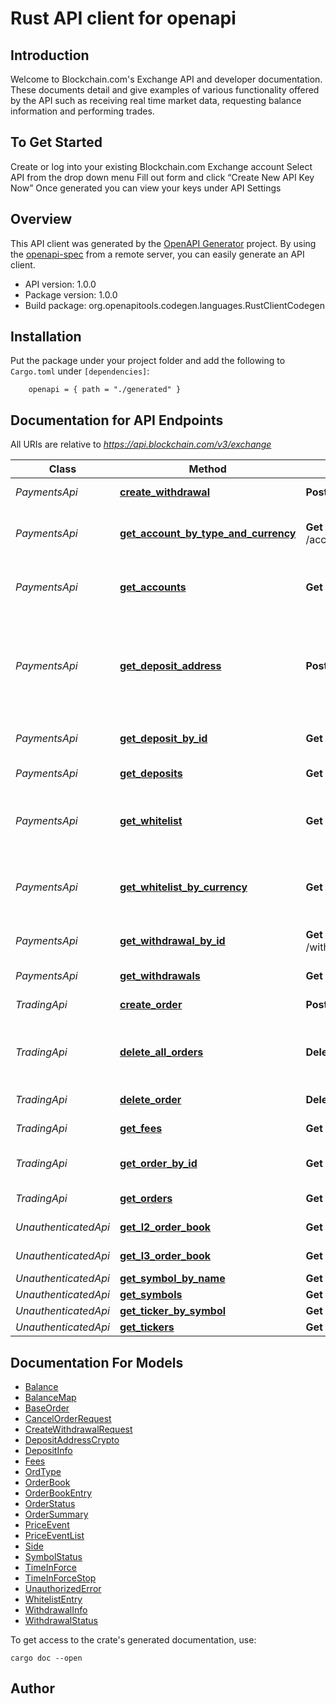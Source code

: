 # Rust API client for openapi

## Introduction
Welcome to Blockchain.com's Exchange API and developer documentation. These documents detail and give examples of various functionality offered by the API such as receiving real time market data, requesting balance information and performing trades.
## To Get Started
Create or log into your existing Blockchain.com Exchange account
Select API from the drop down menu
Fill out form and click “Create New API Key Now”
Once generated you can view your keys under API Settings


## Overview

This API client was generated by the [OpenAPI Generator](https://openapi-generator.tech) project.  By using the [openapi-spec](https://openapis.org) from a remote server, you can easily generate an API client.

- API version: 1.0.0
- Package version: 1.0.0
- Build package: org.openapitools.codegen.languages.RustClientCodegen

## Installation

Put the package under your project folder and add the following to `Cargo.toml` under `[dependencies]`:

```
    openapi = { path = "./generated" }
```

## Documentation for API Endpoints

All URIs are relative to *https://api.blockchain.com/v3/exchange*

Class | Method | HTTP request | Description
------------ | ------------- | ------------- | -------------
*PaymentsApi* | [**create_withdrawal**](docs/PaymentsApi.md#create_withdrawal) | **Post** /withdrawals | Request a withdrawal
*PaymentsApi* | [**get_account_by_type_and_currency**](docs/PaymentsApi.md#get_account_by_type_and_currency) | **Get** /accounts/{account}/{currency} | Receive current account balances
*PaymentsApi* | [**get_accounts**](docs/PaymentsApi.md#get_accounts) | **Get** /accounts | Receive current account balances
*PaymentsApi* | [**get_deposit_address**](docs/PaymentsApi.md#get_deposit_address) | **Post** /deposits/{currency} | Get a deposit address. Currently only crypto currencies are supported
*PaymentsApi* | [**get_deposit_by_id**](docs/PaymentsApi.md#get_deposit_by_id) | **Get** /deposits/{depositId} | Get status about a deposit
*PaymentsApi* | [**get_deposits**](docs/PaymentsApi.md#get_deposits) | **Get** /deposits | Get a list of deposits
*PaymentsApi* | [**get_whitelist**](docs/PaymentsApi.md#get_whitelist) | **Get** /whitelist | Get a list of all whitelisted withdrawal accounts
*PaymentsApi* | [**get_whitelist_by_currency**](docs/PaymentsApi.md#get_whitelist_by_currency) | **Get** /whitelist/{currency} | Get a list of all whitelisted withdrawal accounts
*PaymentsApi* | [**get_withdrawal_by_id**](docs/PaymentsApi.md#get_withdrawal_by_id) | **Get** /withdrawals/{withdrawalId} | Get status about a withdrawal
*PaymentsApi* | [**get_withdrawals**](docs/PaymentsApi.md#get_withdrawals) | **Get** /withdrawals | Get a list of withdrawals
*TradingApi* | [**create_order**](docs/TradingApi.md#create_order) | **Post** /orders | Add an order
*TradingApi* | [**delete_all_orders**](docs/TradingApi.md#delete_all_orders) | **Delete** /orders | Delete all open orders (of a symbol, if specified)
*TradingApi* | [**delete_order**](docs/TradingApi.md#delete_order) | **Delete** /orders/{orderId} | Cancel a trade
*TradingApi* | [**get_fees**](docs/TradingApi.md#get_fees) | **Get** /fees | Get current fee level
*TradingApi* | [**get_order_by_id**](docs/TradingApi.md#get_order_by_id) | **Get** /orders/{orderId} | Get a specific order
*TradingApi* | [**get_orders**](docs/TradingApi.md#get_orders) | **Get** /orders | Get a list orders
*UnauthenticatedApi* | [**get_l2_order_book**](docs/UnauthenticatedApi.md#get_l2_order_book) | **Get** /l2/{symbol} | L2 Order Book
*UnauthenticatedApi* | [**get_l3_order_book**](docs/UnauthenticatedApi.md#get_l3_order_book) | **Get** /l3/{symbol} | L3 Order Book
*UnauthenticatedApi* | [**get_symbol_by_name**](docs/UnauthenticatedApi.md#get_symbol_by_name) | **Get** /symbols/{symbol} | Symbols
*UnauthenticatedApi* | [**get_symbols**](docs/UnauthenticatedApi.md#get_symbols) | **Get** /symbols | Symbols
*UnauthenticatedApi* | [**get_ticker_by_symbol**](docs/UnauthenticatedApi.md#get_ticker_by_symbol) | **Get** /tickers/{symbol} | Price
*UnauthenticatedApi* | [**get_tickers**](docs/UnauthenticatedApi.md#get_tickers) | **Get** /tickers | Price


## Documentation For Models

 - [Balance](docs/Balance.md)
 - [BalanceMap](docs/BalanceMap.md)
 - [BaseOrder](docs/BaseOrder.md)
 - [CancelOrderRequest](docs/CancelOrderRequest.md)
 - [CreateWithdrawalRequest](docs/CreateWithdrawalRequest.md)
 - [DepositAddressCrypto](docs/DepositAddressCrypto.md)
 - [DepositInfo](docs/DepositInfo.md)
 - [Fees](docs/Fees.md)
 - [OrdType](docs/OrdType.md)
 - [OrderBook](docs/OrderBook.md)
 - [OrderBookEntry](docs/OrderBookEntry.md)
 - [OrderStatus](docs/OrderStatus.md)
 - [OrderSummary](docs/OrderSummary.md)
 - [PriceEvent](docs/PriceEvent.md)
 - [PriceEventList](docs/PriceEventList.md)
 - [Side](docs/Side.md)
 - [SymbolStatus](docs/SymbolStatus.md)
 - [TimeInForce](docs/TimeInForce.md)
 - [TimeInForceStop](docs/TimeInForceStop.md)
 - [UnauthorizedError](docs/UnauthorizedError.md)
 - [WhitelistEntry](docs/WhitelistEntry.md)
 - [WithdrawalInfo](docs/WithdrawalInfo.md)
 - [WithdrawalStatus](docs/WithdrawalStatus.md)


To get access to the crate's generated documentation, use:

```
cargo doc --open
```

## Author



